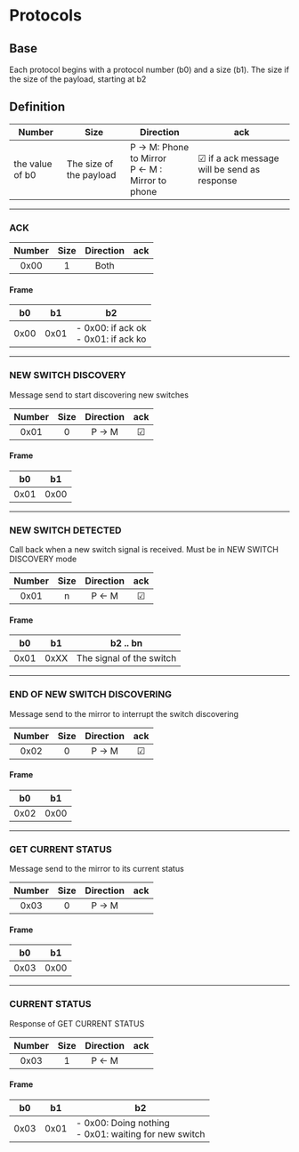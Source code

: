 # Protocols
## Base
Each protocol begins with a protocol number (b0) and a size (b1). The size if the size of the payload, starting at b2 

## Definition
| Number | Size | Direction | ack|
| ------------- | ------------- | ------------- | ------------- |
|the value of b0| The size of the payload| P -> M: Phone to Mirror <br>P <- M : Mirror to phone | &#9745;  if a ack message will be send as response
___
### ACK

| Number  |Size | Direction | ack|
| :-------------: | :-------------: | :-------------: | :-------------: |
|0x00|1|Both|

#### Frame 
| b0  | b1 | b2 |
| :-------------: | :-------------: | ------------- |
| 0x00 | 0x01 | - 0x00: if ack ok <br> - 0x01: if ack ko

---
### NEW SWITCH DISCOVERY
Message send to start discovering new switches

| Number  |Size | Direction | ack|
| :-------------: | :-------------: | :-------------: | :-------------: |
|0x01|0|P -> M|&#9745;|

#### Frame 
| b0  | b1 | 
| :-------------: | :-------------: | 
| 0x01 | 0x00 | 

---
### NEW SWITCH DETECTED
Call back when a new switch signal is received. Must be in NEW SWITCH DISCOVERY mode

| Number  |Size | Direction | ack|
| :-------------: | :-------------: | :-------------: | :-------------: |
|0x01|n|P <- M|&#9745;|

#### Frame 
| b0  | b1 | b2 .. bn|
| :-------------: | :-------------: | ------------- | 
| 0x01 | 0xXX | The signal of the switch

---
### END OF NEW SWITCH DISCOVERING
Message send to the mirror to interrupt the switch discovering

| Number  |Size | Direction | ack|
| :-------------: | :-------------: | :-------------: | :-------------: |
|0x02|0|P -> M|&#9745;|

#### Frame 
| b0  | b1 |
| :-------------: | :-------------: |
| 0x02 | 0x00 |

---
### GET CURRENT STATUS
Message send to the mirror to its current status

| Number  |Size | Direction | ack|
| :-------------: | :-------------: | :-------------: | :-------------: |
|0x03|0|P -> M| |

#### Frame 
| b0  | b1 |
| :-------------: | :-------------: |
| 0x03 | 0x00 |

---
### CURRENT STATUS
Response of GET CURRENT STATUS

| Number  |Size | Direction | ack|
| :-------------: | :-------------: | :-------------: | :-------------: |
|0x03|1|P <- M| |

#### Frame 
| b0  | b1 | b2 |
| :-------------: | :-------------: | ------------- |
| 0x03 | 0x01 | - 0x00: Doing nothing <br> - 0x01: waiting for new switch
